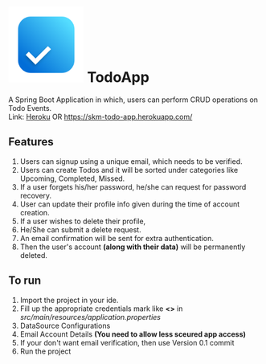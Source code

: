 # <img src = "src/main/resources/static/images/icon.png" width="150px" alt = "logo" /> TodoApp
A Spring Boot Application in which, users can perform CRUD operations on Todo Events. <br/>
Link: [Heroku](https://skm-todo-app.herokuapp.com) OR https://skm-todo-app.herokuapp.com/                       

## Features
1. Users can signup using a unique email, which needs to be verified.
1. Users can create Todos and it will be sorted under categories like Upcoming, Completed, Missed.
1. If a user forgets his/her password, he/she can request for password recovery.
1. User can update their profile info given during the time of account creation.
1. If a user wishes to delete their profile,
 1. He/She can submit a delete request.
 1. An email confirmation will be sent for extra authentication. 
 1. Then the user's account __(along with their data)__ will be permanently deleted.

## To run
1. Import the project in your ide.
1. Fill up the appropriate credentials mark like __<>__ in _src/main/resources/application.properties_
 1. DataSource Configurations
 1. Email Account Details __(You need to allow less sceured app access)__
 1. If your don't want email verification, then use Version 0.1 commit
1. Run the project
